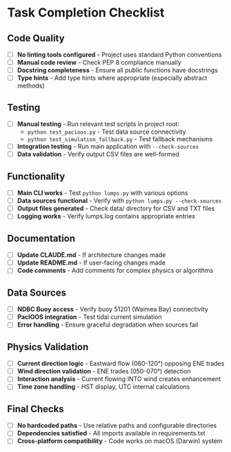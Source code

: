 # Task Completion Checklist

## Code Quality
- [ ] **No linting tools configured** - Project uses standard Python conventions
- [ ] **Manual code review** - Check PEP 8 compliance manually
- [ ] **Docstring completeness** - Ensure all public functions have docstrings
- [ ] **Type hints** - Add type hints where appropriate (especially abstract methods)

## Testing
- [ ] **Manual testing** - Run relevant test scripts in project root:
  - `python test_pacioos.py` - Test data source connectivity
  - `python test_simulation_fallback.py` - Test fallback mechanisms
- [ ] **Integration testing** - Run main application with `--check-sources`
- [ ] **Data validation** - Verify output CSV files are well-formed

## Functionality
- [ ] **Main CLI works** - Test `python lumps.py` with various options
- [ ] **Data sources functional** - Verify with `python lumps.py --check-sources`
- [ ] **Output files generated** - Check data/ directory for CSV and TXT files
- [ ] **Logging works** - Verify lumps.log contains appropriate entries

## Documentation
- [ ] **Update CLAUDE.md** - If architecture changes made
- [ ] **Update README.md** - If user-facing changes made
- [ ] **Code comments** - Add comments for complex physics or algorithms

## Data Sources
- [ ] **NDBC Buoy access** - Verify buoy 51201 (Waimea Bay) connectivity
- [ ] **PacIOOS integration** - Test tidal current simulation
- [ ] **Error handling** - Ensure graceful degradation when sources fail

## Physics Validation
- [ ] **Current direction logic** - Eastward flow (060-120°) opposing ENE trades
- [ ] **Wind direction validation** - ENE trades (050-070°) detection
- [ ] **Interaction analysis** - Current flowing INTO wind creates enhancement
- [ ] **Time zone handling** - HST display, UTC internal calculations

## Final Checks
- [ ] **No hardcoded paths** - Use relative paths and configurable directories
- [ ] **Dependencies satisfied** - All imports available in requirements.txt
- [ ] **Cross-platform compatibility** - Code works on macOS (Darwin) system